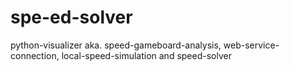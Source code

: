 # spe-ed-solver
python-visualizer aka. speed-gameboard-analysis, web-service-connection, local-speed-simulation and speed-solver
